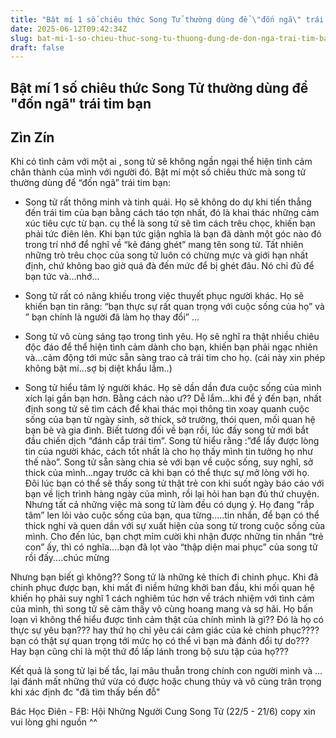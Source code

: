 ```yaml
---
title: "Bật mí 1 số chiêu thức Song Tử thường dùng để \"đốn ngã\" trái tim bạn"
date: 2025-06-12T09:42:34Z
slug: bat-mi-1-so-chieu-thuc-song-tu-thuong-dung-de-don-nga-trai-tim-ban
draft: false
---
```


## Bật mí 1 số chiêu thức Song Tử thường dùng để "đốn ngã" trái tim bạn

## Zìn Zín

Khi có tình cảm với một ai , song tử sẽ không ngần ngại thể hiện tình cảm chân thành của mình với người đó. Bật mí một số chiêu thức mà song tử thường dùng để “đốn ngã” trái tim bạn:​

- Song tử rất thông minh và tinh quái. Họ sẽ không do dự khi tiến thẳng đến trái tim của bạn bằng cách táo tợn nhất, đó là khai thác những cảm xúc tiêu cực từ bạn. cụ thể là song tử sẽ tìm cách trêu chọc, khiến bạn phải tức điên lên. Khi bạn tức giận nghĩa là bạn đã dành một góc nào đó trong trí nhớ để nghĩ về “kẻ đáng ghét” mang tên song tử. Tất nhiên những trò trêu chọc của song tử luôn có chừng mực và giới hạn nhất định, chứ không bao giờ quá đà đến mức để bị ghét đâu. Nó chỉ đủ để bạn tức và...nhớ...

- Song tử rất có năng khiếu trong việc thuyết phục người khác. Họ sẽ khiến bạn tin răng: “bạn thực sự rất quan trọng với cuộc sống của họ” và ” bạn chính là người đã làm họ thay đổi” ...

- Song tử vô cùng sáng tạo trong tình yêu. Họ sẽ nghĩ ra thật nhiều chiêu độc đáo để thể hiện tình cảm dành cho bạn, khiến bạn phải ngạc nhiên và...cảm động tới mức sẵn sàng trao cả trái tim cho họ. (cái này xin phép không bật mí...sợ bị diệt khẩu lắm..)

- Song tử hiểu tâm lý người khác. Họ sẽ dần dần đưa cuộc sống của mình xích lại gần bạn hơn. Bằng cách nào ư?? Dễ lắm...khi để ý đến bạn, nhất định song tử sẽ tìm cách để khai thác mọi thông tin xoay quanh cuộc sống của bạn từ ngày sinh, sở thick, sở trường, thói quen, mối quan hệ bạn bè và gia đình. Biết tương đối về bạn rồi, lúc đấy song tử mới bắt đầu chiến dịch “đánh cắp trái tim”. Song tử hiểu rằng :”để lấy được lòng tin của người khác, cách tốt nhất là cho họ thấy mình tin tưởng họ như thế nào”. Song tử sẵn sàng chia sẻ với bạn về cuộc sống, suy nghĩ, sở thick của mình...ngay trước cả khi bạn có thể thực sự mở lòng với họ. Đôi lúc bạn có thể sẽ thấy song tử thật trẻ con khi suốt ngày báo cáo với bạn về lịch trình hàng ngày của mình, rồi lại hỏi han bạn đủ thứ chuyện. Nhưng tất cả những việc mà song tử làm đều có dụng ý. Họ đang “rắp tâm” len lỏi vào cuộc sống của bạn, qua từng.....tin nhắn, để bạn có thể thick nghi và quen dần với sự xuất hiện của song tử trong cuộc sống của mình. Cho đến lúc, bạn chợt mỉm cười khi nhận được những tin nhắn “trẻ con” ấy, thì có nghĩa....bạn đã lọt vào “thập diện mai phục” của song tử rồi đấy....chúc mừng 

Nhưng bạn biết gì không?? Song tử là những kẻ thích đi chinh phục. Khi đã chinh phục được bạn, khi mất đi niềm hứng khởi ban đầu, khi mối quan hệ khiến họ phải suy nghĩ 1 cách nghiêm túc hơn về trách nhiệm với tình cảm của mình, thì song tử sẽ cảm thấy vô cùng hoang mang và sợ hãi. Họ bấn loạn vì không thể hiểu được tình cảm thật của chính mình là gì?? Đó là họ có thực sự yêu bạn??? hay thứ họ chỉ yêu cái cảm giác của kẻ chinh phục???? bạn có thật sự quan trọng tới mức họ có thể vì bạn mà đánh đổi tự do??? Hay bạn cũng chỉ là một thứ đồ lấp lánh trong bộ sưu tập của họ???

Kết quả là song tử lại bế tắc, lại mâu thuẫn trong chính con người mình và ... lại đánh mất những thứ vừa có được hoặc chung thủy và vô cùng trân trọng khi xác định đc "đã tìm thấy bến đỗ" 


Bác Học Điên - FB: Hội Những Người Cung Song Tử (22/5 - 21/6)
copy xin vui lòng ghi nguồn ^^


​